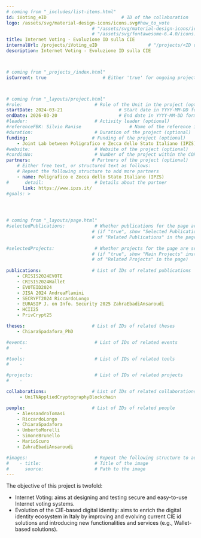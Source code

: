 ```yaml
---
# coming from "_includes/list-items.html"
id: iVoting_eID                            # ID of the collaboration
logo: /assets/svg/material-design-icons/icons.svg#how_to_vote                          # "/assets/areas/projects/<image name>" or 
                                # "/assets/svg/material-design-icons/icons.svg#<icon id>" or 
                                # "/assets/svg/fontawesome-6.4.0/icons.svg#<icon id>"
title: Internet Voting - Evoluzione ID sulla CIE                         # Title of the collaboration
internalUrl: /projects/iVoting_eID                   # "/projects/<ID of the collaboration>"
description: Internet Voting - Evoluzione ID sulla CIE                   # Short description (few words)



# coming from "_projects_/index.html"
isCurrent: true                     # Either 'true' for ongoing projects or 'false' for terminated projects



# coming from "_layouts/project.html"
#role:                           # Role of the Unit in the project (optional)
startDate: 2024-03-21                     # Start date in YYYY-MM-DD format (optional)
endDate: 2026-03-20                       # End date in YYYY-MM-DD format (optional)
#leader:                         # Activity leader (optional)
#referenceFBK: Silvio Ranise                  # Name of the reference in FBK (optional)
#duration:                       # Duration of the project (optional)
funding:                        # Funding of the project (optional)
    - Joint Lab between Poligrafico e Zecca dello Stato Italiano (IPZS) and FBK
#website:                        # Website of the project (optional)
#cordisNo:                       # Number of the project within the CORDIS website (optional)
partners:                       # Partners of the project (optional)
    # Either free text, or structured text as follows:
    # Repeat the following structure to add more partners
    - name: Poligrafico e Zecca dello Stato Italiano (IPZS)
#      detail:                   # Details about the partner
      link: https://www.ipzs.it/
#goals: >
    



# coming from "_layouts/page.html"
#selectedPublications:           # Whether publications for the page are selected 
                                # (if "true", show "Selected Publications" instead  
                                # of "Related Publications" in the page)
                                
#selectedProjects:               # Whether projects for the page are selected 
                                # (if "true", show "Main Projects" instead  
                                # of "Related Projects" in the page)
                                                                
publications:                   # List of IDs of related publications
    - CRISIS2024EVOTE
    - CRISIS2024Wallet
    - EVOTEID2024
    - JISA 2024 AndreaFlamini
    - SECRYPT2024 RiccardoLongo
    - EURASIP J. on Info. Security 2025 ZahraEbadiAnsaroudi
    - HCII25
    - PrivCrypt25

theses:                         # List of IDs of related theses
    - ChiaraSpadafora_PhD

#events:                         # List of IDs of related events
#    - 

#tools:                          # List of IDs of related tools
#    - 

#projects:                       # List of IDs of related projects
#    - 

collaborations:                 # List of IDs of related collaborations
     - UniTNAppliedCryptographyBlockchain

people:                         # List of IDs of related people
    - AlessandroTomasi
    - RiccardoLongo
    - ChiaraSpadafora
    - UmbertoMorelli
    - SimoneBrunello
    - MarioScuro
    - ZahraEbadiAnsaroudi

#images:                         # Repeat the following structure to add more images
#    - title:                    # Title of the image
#      source:                   # Path to the image
---
```


The objective of this project is twofold:
- Internet Voting: aims at designing and testing secure and easy-to-use Internet voting systems.
- Evolution of the CIE-based digital identity: aims to enrich the digital identity ecosystem in Italy by improving and evolving current CIE id solutions and introducing new functionalities and services (e.g., Wallet-based solutions).